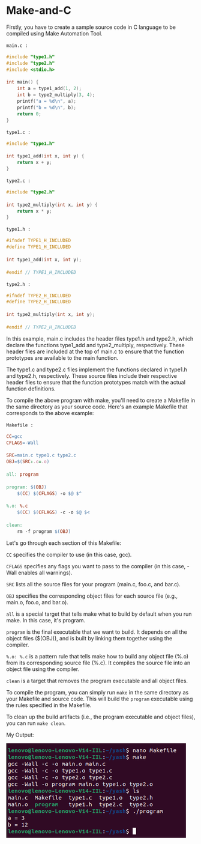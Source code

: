 # Make-and-C

Firstly, you have to create a sample source code in C language to be compiled using Make Automation Tool.

`main.c :`
```c
#include "type1.h"
#include "type2.h"
#include <stdio.h>

int main() {
    int a = type1_add(1, 2);
    int b = type2_multiply(3, 4);
    printf("a = %d\n", a);
    printf("b = %d\n", b);
    return 0;
}
```
`type1.c :`
```c
#include "type1.h"

int type1_add(int x, int y) {
    return x + y;
}
```
`type2.c :`
```c
#include "type2.h"

int type2_multiply(int x, int y) {
    return x * y;
}
```
`type1.h :`
```c
#ifndef TYPE1_H_INCLUDED
#define TYPE1_H_INCLUDED

int type1_add(int x, int y);

#endif // TYPE1_H_INCLUDED
```
`type2.h :`
```c
#ifndef TYPE2_H_INCLUDED
#define TYPE2_H_INCLUDED

int type2_multiply(int x, int y);

#endif // TYPE2_H_INCLUDED
```
In this example, main.c includes the header files type1.h and type2.h, which declare the functions type1_add and type2_multiply, respectively. These header files are included at the top of main.c to ensure that the function prototypes are available to the main function.

The type1.c and type2.c files implement the functions declared in type1.h and type2.h, respectively. These source files include their respective header files to ensure that the function prototypes match with the actual function definitions.

To compile the above program with make, you'll need to create a Makefile in the same directory as your source code. Here's an example Makefile that corresponds to the above example:

`Makefile :`
```makefile
CC=gcc
CFLAGS=-Wall

SRC=main.c type1.c type2.c
OBJ=$(SRC:.c=.o)

all: program

program: $(OBJ)
	$(CC) $(CFLAGS) -o $@ $^

%.o: %.c
	$(CC) $(CFLAGS) -c -o $@ $<

clean:
	rm -f program $(OBJ)
  ```

Let's go through each section of this Makefile:

`CC` specifies the compiler to use (in this case, gcc).

`CFLAGS` specifies any flags you want to pass to the compiler (in this case, -Wall enables all warnings).

`SRC` lists all the source files for your program (main.c, foo.c, and bar.c).

`OBJ` specifies the corresponding object files for each source file (e.g., main.o, foo.o, and bar.o).

`all` is a special target that tells make what to build by default when you run make. In this case, it's program.

`program` is the final executable that we want to build. It depends on all the object files ($(OBJ)), and is built by linking them together using the compiler.

`%.o: %.c` is a pattern rule that tells make how to build any object file (%.o) from its corresponding source file (%.c). It compiles the source file into an object file using the compiler.

`clean` is a target that removes the program executable and all object files.


To compile the program, you can simply run `make` in the same directory as your Makefile and source code. This will build the `program` executable using the rules specified in the Makefile.

To clean up the build artifacts (i.e., the program executable and object files), you can run `make clean`.

My Output:

![Image](image.png)
